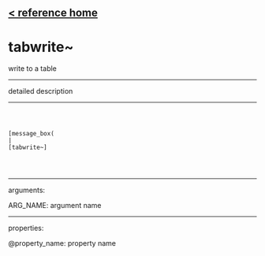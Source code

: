 [< reference home](ceammc_lib.html)
---

# tabwrite~


write to a table

---

detailed description
<br>


---


```



[message_box(                                 
|
[tabwrite~]


            
```

---
arguments:

ARG_NAME: argument name<br>

---
properties:

@property_name: property name<br>


